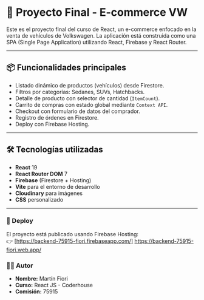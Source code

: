 # 🚗 Proyecto Final - E-commerce VW

Este es el proyecto final del curso de React, un e-commerce enfocado en la venta de vehículos de Volkswagen. La aplicación está construida como una SPA (Single Page Application) utilizando React, Firebase y React Router.

---

## 📦 Funcionalidades principales

- Listado dinámico de productos (vehículos) desde Firestore.
- Filtros por categorías: Sedanes, SUVs, Hatchbacks.
- Detalle de producto con selector de cantidad (`ItemCount`).
- Carrito de compras con estado global mediante `Context API`.
- Checkout con formulario de datos del comprador.
- Registro de órdenes en Firestore.
- Deploy con Firebase Hosting.

---

## 🛠️ Tecnologías utilizadas

- **React** 19
- **React Router DOM** 7
- **Firebase** (Firestore + Hosting)
- **Vite** para el entorno de desarrollo
- **Cloudinary** para imágenes
- **CSS** personalizado

---

### 🚀 Deploy  
El proyecto está publicado usando Firebase Hosting:  
👉 [https://backend-75915-fiori.firebaseapp.com/] https://backend-75915-fiori.web.app/


### 👨‍💻 Autor  
- **Nombre:** Martín Fiori
- **Curso:** React JS - Coderhouse  
- **Comisión:** 75915